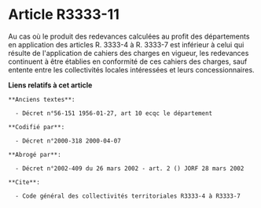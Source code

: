 # Article R3333-11

Au cas où le produit des redevances calculées au profit des départements en application des articles R. 3333-4 à R. 3333-7
est inférieur à celui qui résulte de l'application de cahiers des charges en vigueur, les redevances continuent à être
établies en conformité de ces cahiers des charges, sauf entente entre les collectivités locales intéressées et leurs
concessionnaires.

**Liens relatifs à cet article**

	**Anciens textes**:

	  - Décret n°56-151 1956-01-27, art 10 ecqc le département

	**Codifié par**:

	  - Décret n°2000-318 2000-04-07

	**Abrogé par**:

	  - Décret n°2002-409 du 26 mars 2002 - art. 2 () JORF 28 mars 2002

	**Cite**:

	  - Code général des collectivités territoriales R3333-4 à R3333-7
